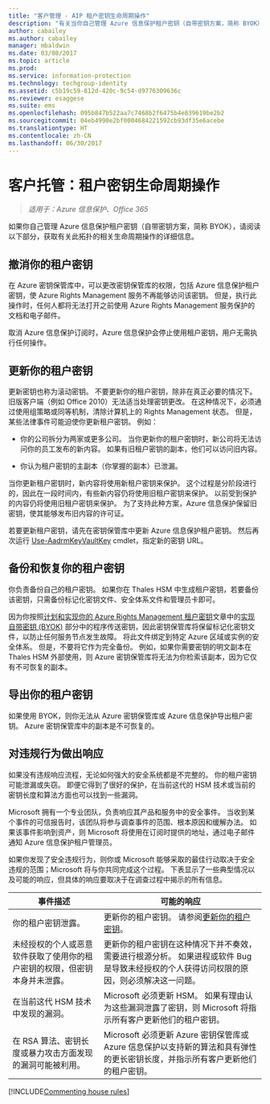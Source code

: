 ```yaml
---
title: "客户管理 - AIP 租户密钥生命周期操作"
description: "有关当你自己管理 Azure 信息保护租户密钥（自带密钥方案，简称 BYOK）时相关生命周期操作的信息。"
author: cabailey
ms.author: cabailey
manager: mbaldwin
ms.date: 03/08/2017
ms.topic: article
ms.prod: 
ms.service: information-protection
ms.technology: techgroup-identity
ms.assetid: c5b19c59-812d-420c-9c54-d9776309636c
ms.reviewer: esaggese
ms.suite: ems
ms.openlocfilehash: 095b847b522aa7c7468b2f6475b4e839619be2b2
ms.sourcegitcommit: 04eb4990e2bf0004684221592cb93df35e6acebe
ms.translationtype: HT
ms.contentlocale: zh-CN
ms.lasthandoff: 06/30/2017
---
```

# <a name="customer-managed-tenant-key-lifecycle-operations"></a>客户托管：租户密钥生命周期操作

>*适用于：Azure 信息保护、Office 365*

如果你自己管理 Azure 信息保护租户密钥（自带密钥方案，简称 BYOK），请阅读以下部分，获取有关此拓扑的相关生命周期操作的详细信息。

## <a name="revoke-your-tenant-key"></a>撤消你的租户密钥
在 Azure 密钥保管库中，可以更改密钥保管库的权限，包括 Azure 信息保护租户密钥，使 Azure Rights Management 服务不再能够访问该密钥。 但是，执行此操作时，任何人都将无法打开之前使用 Azure Rights Management 服务保护的文档和电子邮件。

取消 Azure 信息保护订阅时，Azure 信息保护会停止使用租户密钥，用户无需执行任何操作。


## <a name="re-key-your-tenant-key"></a>更新你的租户密钥
更新密钥也称为滚动密钥。 不要更新你的租户密钥，除非在真正必要的情况下。 旧版客户端（例如 Office 2010）无法适当处理密钥更改。 在这种情况下，必须通过使用组策略或同等机制，清除计算机上的 Rights Management 状态。 但是，某些法律事件可能迫使你更新租户密钥。 例如：

-   你的公司拆分为两家或更多公司。 当你更新你的租户密钥时，新公司将无法访问你的员工发布的新内容。 如果有旧租户密钥的副本，他们可以访问旧内容。

-   你认为租户密钥的主副本（你掌握的副本）已泄漏。

当你更新租户密钥时，新内容将使用新租户密钥来保护。 这个过程是分阶段进行的，因此在一段时间内，有些新内容仍将使用旧租户密钥来保护。 以前受到保护的内容仍将使用旧租户密钥来保护。 为了支持此种方案，Azure 信息保护保留旧密钥，使其能够发布旧内容的许可证。

若要更新租户密钥，请先在密钥保管库中更新 Azure 信息保护租户密钥。 然后再次运行 [Use-AadrmKeyVaultKey](/powershell/aadrm/vlatest/use-aadrmkey) cmdlet，指定新的密钥 URL。

## <a name="backup-and-recover-your-tenant-key"></a>备份和恢复你的租户密钥
你负责备份自己的租户密钥。 如果你在 Thales HSM 中生成租户密钥，若要备份该密钥，只需备份标记化密钥文件、安全体系文件和管理员卡即可。

因为你按照[计划和实现你的 Azure Rights Management 租户密钥](../plan-design/plan-implement-tenant-key.md)文章中的[实现自带密钥 (BYOK)](../plan-design/plan-implement-tenant-key.md#implementing-your-azure-information-protection-tenant-key) 部分中的程序传送密钥，因此密钥保管库将保留标记化密钥文件，以防止任何服务节点发生故障。 将此文件绑定到特定 Azure 区域或实例的安全体系。 但是，不要将它作为完全备份。 例如，如果你需要密钥的明文副本在 Thales HSM 外部使用，则 Azure 密钥保管库将无法为你检索该副本，因为它仅有不可恢复的副本。

## <a name="export-your-tenant-key"></a>导出你的租户密钥
如果使用 BYOK，则你无法从 Azure 密钥保管库或 Azure 信息保护导出租户密钥。 Azure 密钥保管库中的副本是不可恢复的。 

## <a name="respond-to-a-breach"></a>对违规行为做出响应
如果没有违规响应流程，无论如何强大的安全系统都是不完整的。 你的租户密钥可能泄漏或失窃。 即便它得到了很好的保护，在当前这代的 HSM 技术或当前的密钥长度和算法方面也可以找到一些漏洞。

Microsoft 拥有一个专业团队，负责响应其产品和服务中的安全事件。 当收到某个事件的可信报告时，该团队将参与调查事件的范围、根本原因和缓解办法。 如果该事件影响到资产，则 Microsoft 将使用在订阅时提供的地址，通过电子邮件通知 Azure 信息保护租户管理员。

如果你发现了安全违规行为，则你或 Microsoft 能够采取的最佳行动取决于安全违规的范围；Microsoft 将与你共同完成这个过程。 下表显示了一些典型情况以及可能的响应，但具体的响应要取决于在调查过程中揭示的所有信息。

|事件描述|可能的响应|
|------------------------|-------------------|
|你的租户密钥泄露。|更新你的租户密钥。 请参阅[更新你的租户密钥](#re-key-your-tenant-key)。|
|未经授权的个人或恶意软件获取了使用你的租户密钥的权限，但密钥本身并未泄露。|更新你的租户密钥在这种情况下并不奏效，需要进行根源分析。 如果进程或软件 Bug 是导致未经授权的个人获得访问权限的原因，则必须解决这一问题。|
|在当前这代 HSM 技术中发现的漏洞。|Microsoft 必须更新 HSM。 如果有理由认为这些漏洞泄露了密钥，则 Microsoft 将指示所有客户更新他们的租户密钥。|
|在 RSA 算法、密钥长度或暴力攻击方面发现的漏洞可能被利用。|Microsoft 必须更新 Azure 密钥保管库或 Azure 信息保护以支持新的算法和具有弹性的更长密钥长度，并指示所有客户更新他们的租户密钥。|

[!INCLUDE[Commenting house rules](../includes/houserules.md)]

